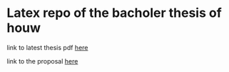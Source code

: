 # Latex repo of the bacholer thesis of houw

link to latest thesis pdf [here](./output/thesis.pdf)


link to the proposal [here](./output/proposal.pdf)